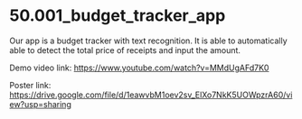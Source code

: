 # 50.001_budget_tracker_app
Our app is a budget tracker with text recognition. It is able to automatically able to detect the total price of receipts and input the amount.

Demo video link: https://www.youtube.com/watch?v=MMdUgAFd7K0

Poster link: https://drive.google.com/file/d/1eawvbM1oev2sv_ElXo7NkK5UOWpzrA60/view?usp=sharing

